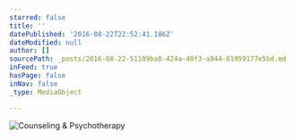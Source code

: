 ```yaml
---
starred: false
title: ''
datePublished: '2016-08-22T22:52:41.186Z'
dateModified: null
author: []
sourcePath: _posts/2016-08-22-51109ba8-424a-40f3-a944-81959177e5bd.md
inFeed: true
hasPage: false
inNav: false
_type: MediaObject

---
```

![Counseling & Psychotherapy](https://the-grid-user-content.s3-us-west-2.amazonaws.com/7f93f2a4-0bb3-4f4a-86c5-c23f3f57c354.jpg)